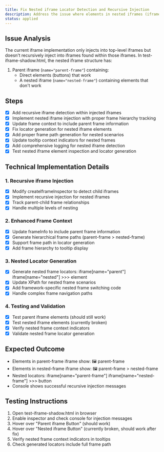 ```yaml
---
title: Fix Nested iframe Locator Detection and Recursive Injection
description: Address the issue where elements in nested iframes (iframe within iframe) are not detected due to lack of recursive iframe injection
status: applied
---
```


## Issue Analysis
The current iframe implementation only injects into top-level iframes but doesn't recursively inject into iframes found within those iframes. In test-iframe-shadow.html, the nested iframe structure has:
1. Parent iframe (`name="parent-frame"`) containing:
   - Direct elements (buttons) that work
   - A nested iframe (`name="nested-frame"`) containing elements that don't work

## Steps
- [x] Add recursive iframe detection within injected iframes
- [x] Implement nested iframe injection with proper frame hierarchy tracking
- [x] Update frame context to include parent frame information
- [x] Fix locator generation for nested iframe elements
- [x] Add proper frame path generation for nested scenarios
- [x] Update tooltip context indicators for nested frames
- [x] Add comprehensive logging for nested iframe detection
- [x] Test nested iframe element inspection and locator generation

## Technical Implementation Details

### 1. Recursive iframe Injection
- [x] Modify createIframeInspector to detect child iframes
- [x] Implement recursive injection for nested iframes
- [x] Track parent-child frame relationships
- [x] Handle multiple levels of nesting

### 2. Enhanced Frame Context
- [x] Update frameInfo to include parent frame information
- [x] Generate hierarchical frame paths (parent-frame > nested-frame)
- [x] Support frame path in locator generation
- [x] Add frame hierarchy to tooltip display

### 3. Nested Locator Generation
- [x] Generate nested frame locators: iframe[name="parent"] iframe[name="nested"] >>> element
- [x] Update XPath for nested frame scenarios
- [x] Add framework-specific nested frame switching code
- [x] Handle complex frame navigation paths

### 4. Testing and Validation
- [x] Test parent iframe elements (should still work)
- [x] Test nested iframe elements (currently broken)
- [x] Verify nested frame context indicators
- [x] Validate nested frame locator generation

## Expected Outcome
- Elements in parent-frame iframe show: 🖼️ parent-frame
- Elements in nested-frame iframe show: 🖼️ parent-frame > nested-frame
- Nested locators: iframe[name="parent-frame"] iframe[name="nested-frame"] >>> button
- Console shows successful recursive injection messages

## Testing Instructions
1. Open test-iframe-shadow.html in browser
2. Enable inspector and check console for injection messages
3. Hover over "Parent iframe Button" (should work)
4. Hover over "Nested iframe Button" (currently broken, should work after fix)
5. Verify nested frame context indicators in tooltips
6. Check generated locators include full frame path
